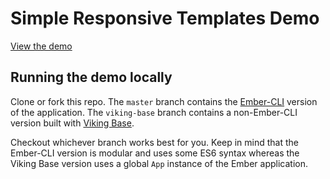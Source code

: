 # Simple Responsive Templates Demo

[View the demo](http://vikingglory.com/rwd-templates)

## Running the demo locally

Clone or fork this repo. The `master` branch contains the [Ember-CLI](http://ember-cli.com/) version of the application. The `viking-base` branch contains a non-Ember-CLI version built with [Viking Base](https://github.com/jneurock/viking-base).

Checkout whichever branch works best for you. Keep in mind that the Ember-CLI version is modular and uses some ES6 syntax whereas the Viking Base version uses a global `App` instance of the Ember application.